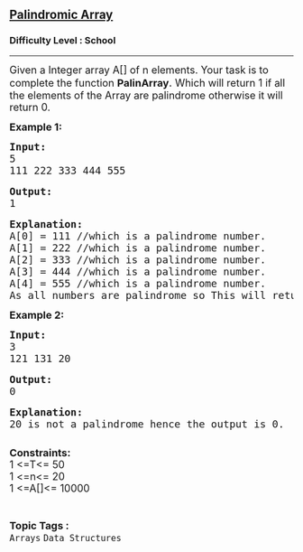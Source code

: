 <h2><a href="https://www.geeksforgeeks.org/problems/palindromic-array-1587115620/0">Palindromic Array</a></h2><h3>Difficulty Level : School</h3><hr><div class="problems_problem_content__Xm_eO"><p><span style="font-size:18px">Given </span><span style="font-size:18px">a Integer</span><span style="font-size:18px"> array A[] of n elements. Your task is to complete the function </span><strong><span style="font-size:18px">PalinArray</span></strong><span style="font-size:20px">.</span><span style="font-size:18px"> Which will return 1 if all the elements of the Array are palindrome otherwise it will return&nbsp;0.</span></p>

<p><strong><span style="font-size:18px">Example 1:</span></strong></p>

<pre><span style="font-size:18px"><strong>Input:</strong></span><span style="font-size:18px">
5
111 222 333 444 555</span>

<span style="font-size:18px"><strong>Output:</strong></span>
<span style="font-size:18px">1</span>

<span style="font-size:18px"><strong>Explanation:</strong></span>
<span style="font-size:18px">A[0] = 111 //which is a palindrome number.
A[1] = 222 //which is a palindrome number.
A[2] = 333 //which is a palindrome number.
A[3] = 444 //which is a palindrome number.
A[4] = 555 //which is a palindrome number.
As all numbers are palindrome so This will return 1.</span></pre>

<p><span style="font-size:18px"><strong>Example 2:</strong></span></p>

<pre><span style="font-size:18px"><strong>Input:
</strong>3
121 131 20
</span> 
<span style="font-size:18px"><strong>Output:</strong></span>
<span style="font-size:18px">0
</span>
<span style="font-size:18px"><strong>Explanation:
</strong>20 is not a palindrome hence the output is 0.
</span>
</pre>

<p><span style="font-size:18px"><strong>Constraints:</strong></span><br>
<span style="font-size:18px">1 &lt;=T&lt;= 50</span><br>
<span style="font-size:18px">1 &lt;=n&lt;= 20</span><br>
<span style="font-size:18px">1 &lt;=A[]&lt;= 10000</span></p>
</div><br><p><span style=font-size:18px><strong>Topic Tags : </strong><br><code>Arrays</code>&nbsp;<code>Data Structures</code>&nbsp;